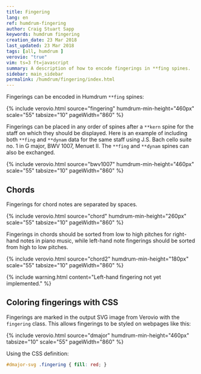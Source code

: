 ```yaml
---
title: Fingering
lang: en
ref: humdrum-fingering
author: Craig Stuart Sapp
keywords: humdrum fingering
creation_date: 23 Mar 2018
last_updated: 23 Mar 2018
tags: [all, humdrum ]
verovio: "true"
vim: ts=3 ft=javascript
summary: A description of how to encode fingerings in **fing spines.
sidebar: main_sidebar
permalink: /humdrum/fingering/index.html
---
```



Fingerings can be encoded in Humdrum `**fing` spines:

{% include verovio.html
	source="fingering"
	humdrum-min-height="460px"
	scale="55"
	tabsize="10"
	pageWidth="860"
%}
<script type="application/json" id="fingering">
!!!OTL: C major scale
**kern	**fing
*clefG2	*
*M4/4	*
=1	=1
4c	1
4d	2
4e	3
4f	1
=2	=2
4g	2
4a	3
4b	4
4cc	5
=3	=3
4b	4
4a	3
4g	2
4f	1
=4	=4
4e	3
4d	2
2c	1
==	==
*-	*-
</script>


Fingerings can be placed in any order of spines after a `**kern` spine for the 
staff on which they should be displayed. Here is an example of including both
`**fing` and `**dynam` data for the same staff using 
J.S. Bach cello suite no. 1 in G major, BWV 1007, Menuet II.  The `**fing` and
`**dynam` spines can also be exchanged.

{% include verovio.html
	source="bwv1007"
	humdrum-min-height="460px"
	scale="55"
	tabsize="10"
	pageWidth="860"
%}

<script type="application/json" id="bwv1007">

!!!OTL: J.S. Bach
!!!OPR: Cello suite no. 1 in G major
!!!OTL: Menuet II
!!!SCA: BWV 1007
!!!ONB: mm 1-2
**kern	**fing	**dynam
*clefF4	*	*
*k[b-e-]	*	*
*M3/4	*	*
(8B-uL	2	p
8A	.	.
8B-)	.	.
(8D'	1	.
8E-'	2	.
8GG'J)	0	.
=2	=2	=2
4FF	1	.
(4A~	3	.
4D~)	0	.
=	=	=
*-	*-	*-

</script>


## Chords ##

Fingerings for chord notes are separated by spaces.


{% include verovio.html
	source="chord"
	humdrum-min-height="260px"
	scale="55"
	tabsize="10"
	pageWidth="860"
%}
<script type="application/json" id="chord">
**kern	**fing
*clefG2	*
*M4/4	*
=1	=1
4c 4e	1 3
4d 4f	2 4
4e 4g	3 5
=2	=2
4c 4e 4g	1 3 5
4d 4f 4a	1 3 5
4e 4g 4b	1 3 5
==	==
*-	*-
</script>


Fingerings in chords should be sorted from low to high pitches for
right-hand notes in piano music, while left-hand note fingerings should
be sorted from high to low pitches.

{% include verovio.html
	source="chord2"
	humdrum-min-height="180px"
	scale="55"
	tabsize="10"
	pageWidth="860"
%}
<script type="application/json" id="chord2">
**kern	**fing
*clefG2	*
*M4/4	*
=1	=1
4c 4e 4g	1 3 5
4g 4e 4c	1 3 5
4e 4g 4c	1 3 5
==	==
*-	*-
</script>


{% include warning.html
	content="Left-hand fingering not yet implemented."
%}


## Coloring fingerings with CSS ##

Fingerings are marked in the output SVG image from Verovio with the `fingering` class.
This allows fingerings to be styled on webpages like this:

{% include verovio.html
	source="dmajor"
	humdrum-min-height="460px"
	tabsize="10"
	scale="55"
	pageWidth="860"
%}

<script type="application/json" id="dmajor">
!!!OTL: D major scale
**kern	**fing
*clefG2	*
*M4/4	*
=1	=1
4d	1
4e	2
4f#	3
4g	1
=2	=2
4a	2
4b	3
4cc#	4
4dd	5
=3	=3
4cc#	4
4b	3
4a	2
4g	1
=4	=4
4f#	3
4e	2
2d	1
==	==
*-	*-
</script>


<style>

#dmajor-svg .fingering {
	fill: red;
}

</style>

Using the CSS definition:

```css
#dmajor-svg .fingering { fill: red; }
```



